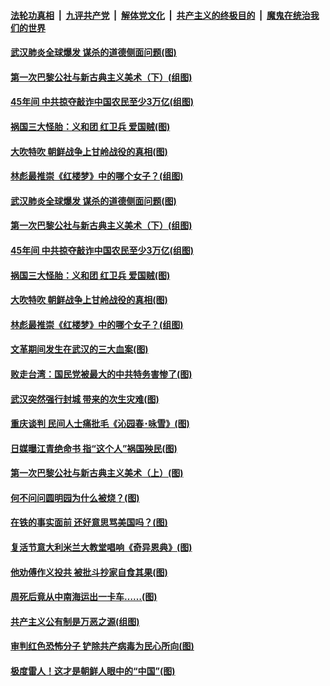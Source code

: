 

####  [法轮功真相](../../../../basic/blob/master/README.md?t=04200701) &nbsp;|&nbsp; [九评共产党](../../../../9ping.md/blob/master/README.md?t=04200701) &nbsp;|&nbsp; [解体党文化](../../../../jtdwh.md/blob/master/README.md?t=04200701)  &nbsp;|&nbsp; [共产主义的终极目的](../../../../gczydzjmd.md/blob/master/README.md?t=04200701) &nbsp;|&nbsp; [魔鬼在统治我们的世界](../../../../mgztzwmdsj.md/blob/master/README.md?t=04200701) 

#### [武汉肺炎全球爆发 谋杀的道德侧面问题(图)](../pages/p6/930328.md?t=04200701) 

#### [第一次巴黎公社与新古典主义美术（下）(组图)](../pages/p6/930010.md?t=04200701) 

#### [45年间 中共掠夺敲诈中国农民至少3万亿(组图)](../pages/p6/929794.md?t=04200701) 

#### [祸国三大怪胎：义和团 红卫兵 爱国贼(图)](../pages/p6/930091.md?t=04200701) 

#### [大吹特吹 朝鲜战争上甘岭战役的真相(图)](../pages/p6/928506.md?t=04200701) 

#### [林彪最推崇《红楼梦》中的哪个女子？(组图)](../pages/p6/929653.md?t=04200701) 

#### [武汉肺炎全球爆发 谋杀的道德侧面问题(图)](../pages/p6/930328.md?t=04200701) 

#### [第一次巴黎公社与新古典主义美术（下）(组图)](../pages/p6/930010.md?t=04200701) 

#### [45年间 中共掠夺敲诈中国农民至少3万亿(组图)](../pages/p6/929794.md?t=04200701) 

#### [祸国三大怪胎：义和团 红卫兵 爱国贼(图)](../pages/p6/930091.md?t=04200701) 

#### [大吹特吹 朝鲜战争上甘岭战役的真相(图)](../pages/p6/928506.md?t=04200701) 

#### [林彪最推崇《红楼梦》中的哪个女子？(组图)](../pages/p6/929653.md?t=04200701) 

#### [文革期间发生在武汉的三大血案(图)](../pages/p6/930112.md?t=04200701) 

#### [败走台湾：国民党被最大的中共特务害惨了(图)](../pages/p6/928498.md?t=04200701) 

#### [武汉突然强行封城 带来的次生灾难(图)](../pages/p6/930083.md?t=04200701) 

#### [重庆谈判 民间人士痛批毛《沁园春･咏雪》(图)](../pages/p6/929455.md?t=04200701) 

#### [日媒曝江青绝命书 指“这个人”祸国殃民(图)](../pages/p6/928504.md?t=04200701) 

#### [第一次巴黎公社与新古典主义美术（上）(图)](../pages/p6/930007.md?t=04200701) 

#### [何不问问圆明园为什么被烧？(图)](../pages/p6/929729.md?t=04200701) 

#### [在铁的事实面前 还好意思骂美国吗？(图)](../pages/p6/929890.md?t=04200701) 

#### [复活节意大利米兰大教堂唱响《奇异恩典》(图)](../pages/p6/929866.md?t=04200701) 

#### [他劝傅作义投共 被批斗抄家自食其果(图)](../pages/p6/929166.md?t=04200701) 

#### [周死后竟从中南海运出一卡车……(图)](../pages/p6/928502.md?t=04200701) 

#### [共产主义公有制是万恶之源(组图)](../pages/p6/929452.md?t=04200701) 

#### [审判红色恐怖分子 铲除共产病毒为民心所向(图)](../pages/p6/929704.md?t=04200701) 

#### [极度雷人！这才是朝鲜人眼中的“中国”(图)](../pages/p6/928495.md?t=04200701) 

